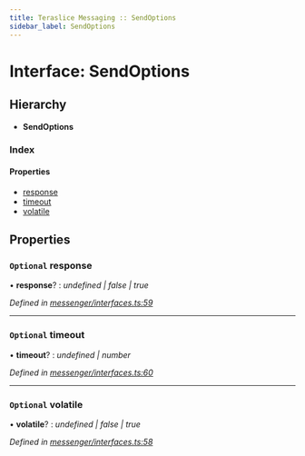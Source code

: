 ```yaml
---
title: Teraslice Messaging :: SendOptions
sidebar_label: SendOptions
---
```


# Interface: SendOptions

## Hierarchy

* **SendOptions**

### Index

#### Properties

* [response](sendoptions.md#optional-response)
* [timeout](sendoptions.md#optional-timeout)
* [volatile](sendoptions.md#optional-volatile)

## Properties

### `Optional` response

• **response**? : *undefined | false | true*

*Defined in [messenger/interfaces.ts:59](https://github.com/terascope/teraslice/blob/5e4063e2/packages/teraslice-messaging/src/messenger/interfaces.ts#L59)*

___

### `Optional` timeout

• **timeout**? : *undefined | number*

*Defined in [messenger/interfaces.ts:60](https://github.com/terascope/teraslice/blob/5e4063e2/packages/teraslice-messaging/src/messenger/interfaces.ts#L60)*

___

### `Optional` volatile

• **volatile**? : *undefined | false | true*

*Defined in [messenger/interfaces.ts:58](https://github.com/terascope/teraslice/blob/5e4063e2/packages/teraslice-messaging/src/messenger/interfaces.ts#L58)*
